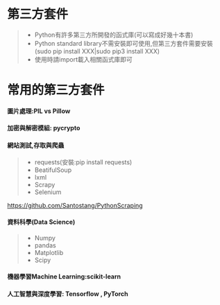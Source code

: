 # 第三方套件

>* Python有許多第三方所開發的函式庫(可以寫成好幾十本書)
>* Python standard library不需安裝即可使用,但第三方套件需要安裝(sudo pip install XXX|sudo pip3 install XXX)
>* 使用時請import載入相關函式庫即可

# 常用的第三方套件

#### 圖片處理:PIL vs Pillow

#### 加密與解密模組: pycrypto

#### 網站測試,存取與爬蟲

>* requests(安裝:pip install requests)
>* BeatifulSoup
>* lxml
>* Scrapy 
>* Selenium

https://github.com/Santostang/PythonScraping

#### 資料科學(Data Science)

>* Numpy
>* pandas
>* Matplotlib
>* Scipy

#### 機器學習Machine Learning:scikit-learn

#### 人工智慧與深度學習: Tensorflow , PyTorch

